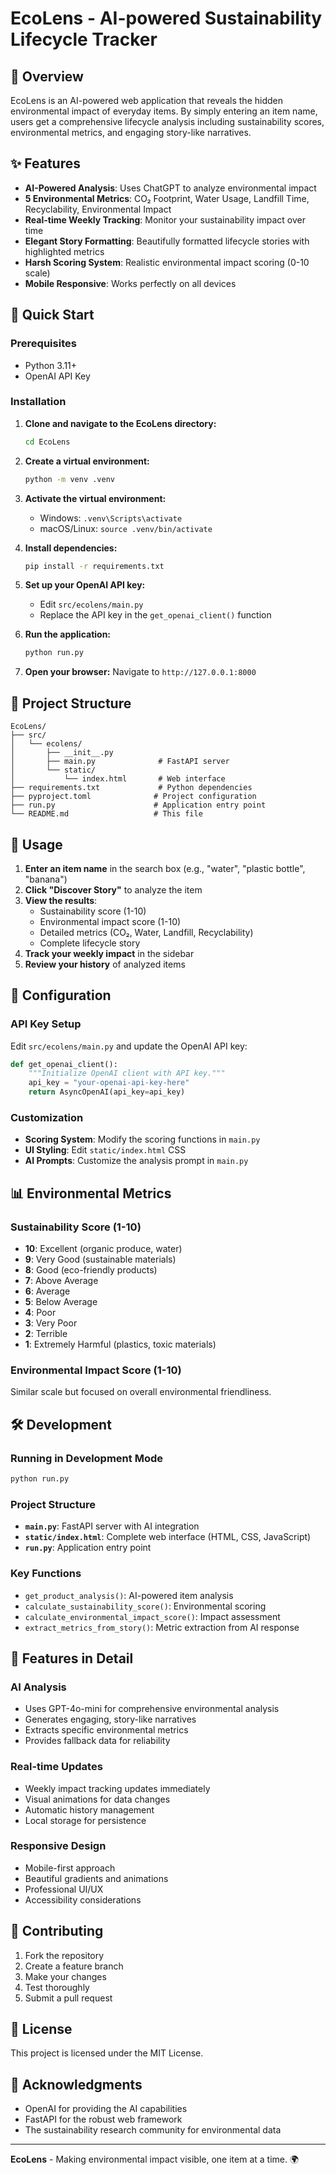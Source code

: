 # EcoLens - AI-powered Sustainability Lifecycle Tracker

## 🌱 Overview

EcoLens is an AI-powered web application that reveals the hidden environmental impact of everyday items. By simply entering an item name, users get a comprehensive lifecycle analysis including sustainability scores, environmental metrics, and engaging story-like narratives.

## ✨ Features

- **AI-Powered Analysis**: Uses ChatGPT to analyze environmental impact
- **5 Environmental Metrics**: CO₂ Footprint, Water Usage, Landfill Time, Recyclability, Environmental Impact
- **Real-time Weekly Tracking**: Monitor your sustainability impact over time
- **Elegant Story Formatting**: Beautifully formatted lifecycle stories with highlighted metrics
- **Harsh Scoring System**: Realistic environmental impact scoring (0-10 scale)
- **Mobile Responsive**: Works perfectly on all devices

## 🚀 Quick Start

### Prerequisites
- Python 3.11+
- OpenAI API Key

### Installation

1. **Clone and navigate to the EcoLens directory:**
   ```bash
   cd EcoLens
   ```

2. **Create a virtual environment:**
   ```bash
   python -m venv .venv
   ```

3. **Activate the virtual environment:**
   - Windows: `.venv\Scripts\activate`
   - macOS/Linux: `source .venv/bin/activate`

4. **Install dependencies:**
   ```bash
   pip install -r requirements.txt
   ```

5. **Set up your OpenAI API key:**
   - Edit `src/ecolens/main.py`
   - Replace the API key in the `get_openai_client()` function

6. **Run the application:**
   ```bash
   python run.py
   ```

7. **Open your browser:**
   Navigate to `http://127.0.0.1:8000`

## 📁 Project Structure

```
EcoLens/
├── src/
│   └── ecolens/
│       ├── __init__.py
│       ├── main.py              # FastAPI server
│       └── static/
│           └── index.html       # Web interface
├── requirements.txt             # Python dependencies
├── pyproject.toml              # Project configuration
├── run.py                      # Application entry point
└── README.md                   # This file
```

## 🎯 Usage

1. **Enter an item name** in the search box (e.g., "water", "plastic bottle", "banana")
2. **Click "Discover Story"** to analyze the item
3. **View the results**:
   - Sustainability score (1-10)
   - Environmental impact score (1-10)
   - Detailed metrics (CO₂, Water, Landfill, Recyclability)
   - Complete lifecycle story
4. **Track your weekly impact** in the sidebar
5. **Review your history** of analyzed items

## 🔧 Configuration

### API Key Setup
Edit `src/ecolens/main.py` and update the OpenAI API key:
```python
def get_openai_client():
    """Initialize OpenAI client with API key."""
    api_key = "your-openai-api-key-here"
    return AsyncOpenAI(api_key=api_key)
```

### Customization
- **Scoring System**: Modify the scoring functions in `main.py`
- **UI Styling**: Edit `static/index.html` CSS
- **AI Prompts**: Customize the analysis prompt in `main.py`

## 📊 Environmental Metrics

### Sustainability Score (1-10)
- **10**: Excellent (organic produce, water)
- **9**: Very Good (sustainable materials)
- **8**: Good (eco-friendly products)
- **7**: Above Average
- **6**: Average
- **5**: Below Average
- **4**: Poor
- **3**: Very Poor
- **2**: Terrible
- **1**: Extremely Harmful (plastics, toxic materials)

### Environmental Impact Score (1-10)
Similar scale but focused on overall environmental friendliness.

## 🛠️ Development

### Running in Development Mode
```bash
python run.py
```

### Project Structure
- **`main.py`**: FastAPI server with AI integration
- **`static/index.html`**: Complete web interface (HTML, CSS, JavaScript)
- **`run.py`**: Application entry point

### Key Functions
- `get_product_analysis()`: AI-powered item analysis
- `calculate_sustainability_score()`: Environmental scoring
- `calculate_environmental_impact_score()`: Impact assessment
- `extract_metrics_from_story()`: Metric extraction from AI response

## 🌟 Features in Detail

### AI Analysis
- Uses GPT-4o-mini for comprehensive environmental analysis
- Generates engaging, story-like narratives
- Extracts specific environmental metrics
- Provides fallback data for reliability

### Real-time Updates
- Weekly impact tracking updates immediately
- Visual animations for data changes
- Automatic history management
- Local storage for persistence

### Responsive Design
- Mobile-first approach
- Beautiful gradients and animations
- Professional UI/UX
- Accessibility considerations

## 🤝 Contributing

1. Fork the repository
2. Create a feature branch
3. Make your changes
4. Test thoroughly
5. Submit a pull request

## 📄 License

This project is licensed under the MIT License.

## 🙏 Acknowledgments

- OpenAI for providing the AI capabilities
- FastAPI for the robust web framework
- The sustainability research community for environmental data

---

**EcoLens** - Making environmental impact visible, one item at a time. 🌍
